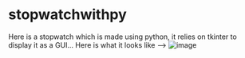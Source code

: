 # stopwatchwithpy

Here is a stopwatch which is made using python, it relies on tkinter to display it as a GUI...
Here is what it looks like -->  ![image](https://user-images.githubusercontent.com/34196449/128927182-9e46a27b-6dae-461d-b08d-d3bea0f1f9d4.png)
